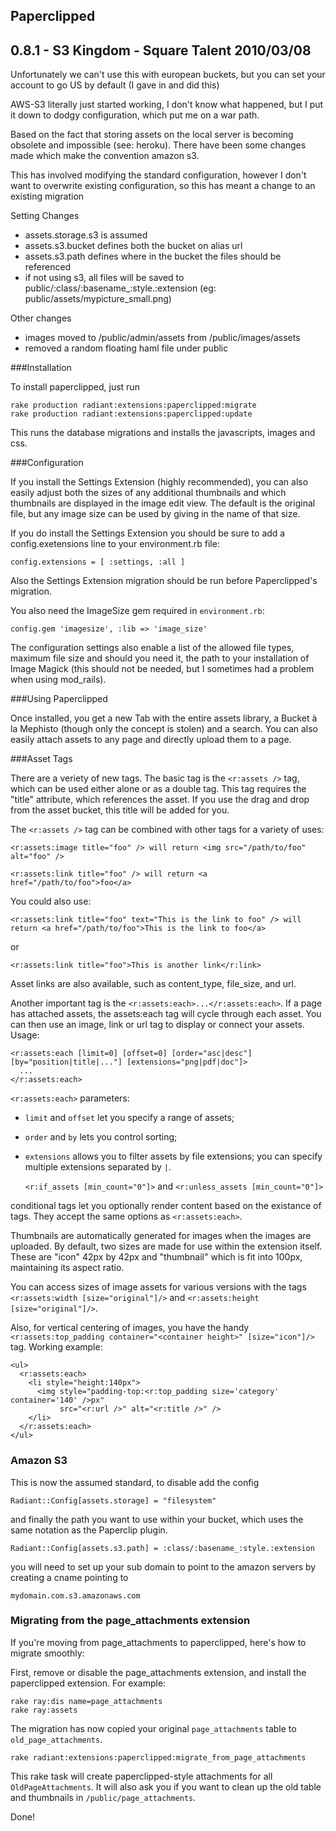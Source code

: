 Paperclipped
---

## 0.8.1 - S3 Kingdom - Square Talent 2010/03/08

Unfortunately we can't use this with european buckets, but you can set your account to go US by default (I gave in and did this)

AWS-S3 literally just started working, I don't know what happened, but I put it down to dodgy configuration, which put me on a war path.

Based on the fact that storing assets on the local server is becoming obsolete and impossible (see: heroku). There have been some changes made which make the convention amazon s3.

This has involved modifying the standard configuration, however I don't want to overwrite existing configuration, so this has meant a change to an existing migration

Setting Changes

* assets.storage.s3 is assumed
* assets.s3.bucket defines both the bucket on alias url
* assets.s3.path defines where in the bucket the files should be referenced
* if not using s3, all files will be saved to public/:class/:basename_:style.:extension (eg: public/assets/mypicture_small.png)

Other changes

* images moved to /public/admin/assets from /public/images/assets
* removed a random floating haml file under public

###Installation

To install paperclipped, just run 
 
	rake production radiant:extensions:paperclipped:migrate
	rake production radiant:extensions:paperclipped:update

This runs the database migrations and installs the javascripts, images and css.

###Configuration

If you install the Settings Extension (highly recommended), you can also easily adjust both the sizes of any additional thumbnails and which thumbnails are displayed in the image edit view. The default is the original file, but any image size can be used by giving in the name of that size. 

If you do install the Settings Extension you should be sure to add a config.exetensions line to your environment.rb file: 

    config.extensions = [ :settings, :all ]
   
Also the Settings Extension migration should be run before Paperclipped's migration.

You also need the ImageSize gem required in `environment.rb`:

    config.gem 'imagesize', :lib => 'image_size'

The configuration settings also enable a list of the allowed file types, maximum file size and should you need it, the path to your installation of Image Magick (this should not be needed, but I sometimes had a problem when using mod_rails).

###Using Paperclipped

Once installed, you get a new Tab with the entire assets library, a Bucket à la Mephisto (though only the concept is stolen) and a search. You can also easily attach assets to any page and directly upload them to a page.

###Asset Tags

There are a veriety of new tags. The basic tag is the <code><r:assets /></code> tag, which can be used either alone or as a double tag. This tag requires the "title" attribute, which references the asset. If you use the drag and drop from the asset bucket, this title will be added for you. 

The <code><r:assets /></code> tag can be combined with other tags for a variety of uses: 

    <r:assets:image title="foo" /> will return <img src="/path/to/foo" alt="foo" />

    <r:assets:link title="foo" /> will return <a href="/path/to/foo">foo</a>

You could also use: 

    <r:assets:link title="foo" text="This is the link to foo" /> will return <a href="/path/to/foo">This is the link to foo</a>

or 

    <r:assets:link title="foo">This is another link</r:link>

Asset links are also available, such as content_type, file_size, and url. 

Another important tag is the <code><r:assets:each>...</r:assets:each></code>. If a page has attached assets, the assets:each tag will cycle through each asset. You can then use an image, link or url tag to display or connect your assets. Usage:

    <r:assets:each [limit=0] [offset=0] [order="asc|desc"] [by="position|title|..."] [extensions="png|pdf|doc"]>
      ...
    </r:assets:each>

`<r:assets:each>` parameters:

* `limit` and `offset` let you specify a range of assets;
* `order` and `by` lets you control sorting;
* `extensions` allows you to filter assets by file extensions; you can specify multiple extensions separated by `|`.

    `<r:if_assets [min_count="0"]>` and `<r:unless_assets [min_count="0"]>` 
  
conditional tags let you optionally render content based on the existance of tags. They accept the same options as `<r:assets:each>`.

Thumbnails are automatically generated for images when the images are uploaded. By default, two sizes are made for use within the extension itself. These are "icon" 42px by 42px and "thumbnail" which is fit into 100px, maintaining its aspect ratio.

You can access sizes of image assets for various versions with the tags `<r:assets:width [size="original"]/>` and `<r:assets:height [size="original"]/>`.

Also, for vertical centering of images, you have the handy `<r:assets:top_padding container="<container height>" [size="icon"]/>` tag. Working example:
  

    <ul>
      <r:assets:each>
        <li style="height:140px">
          <img style="padding-top:<r:top_padding size='category' container='140' />px" 
               src="<r:url />" alt="<r:title />" />
        </li>
      </r:assets:each>
    </ul>
   
    
### Amazon S3

This is now the assumed standard, to disable add the config

    Radiant::Config[assets.storage] = "filesystem"

and finally the path you want to use within your bucket, which uses the same notation as the Paperclip plugin.

    Radiant::Config[assets.s3.path] = :class/:basename_:style.:extension

you will need to set up your sub domain to point to the amazon servers by creating a cname pointing to

    mydomain.com.s3.amazonaws.com

### Migrating from the page_attachments extension

If you're moving from page_attachments to paperclipped, here's how to migrate smoothly:

First, remove or disable the page_attachments extension, and install the paperclipped extension.
For example:

    rake ray:dis name=page_attachments
    rake ray:assets    
  
The migration has now copied your original `page_attachments` table to `old_page_attachments`.

    rake radiant:extensions:paperclipped:migrate_from_page_attachments
  
This rake task will create paperclipped-style attachments for all `OldPageAttachments`. It will also ask you if you want to clean up the old table and thumbnails in `/public/page_attachments`.

Done!